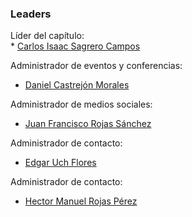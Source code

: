 ### Leaders
Líder del capítulo: <br>* [Carlos Isaac Sagrero Campos](mailto:carlos.sagrero@owasp.org) 

Administrador de eventos y conferencias: 
* [Daniel Castrejón Morales](mailto:daniel.morales@owasp.org)

Administrador de medios sociales: 
* [Juan Francisco Rojas Sánchez](mailto:juan.rojas@owasp.org)

Administrador de contacto: 
* [Edgar Uch Flores](mailto:edgar.flores@owasp.org) 

Administrador de contacto: 
* [Hector Manuel Rojas Pérez](mailto:hector.rojas@owasp.org) 
